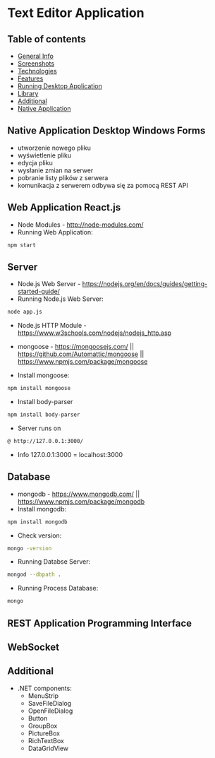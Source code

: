 # Text Editor Application

## Table of contents
* [General Info](#general-info)
* [Screenshots](#screenshots)
* [Technologies](#technologies)
* [Features](#features)
* [Running Desktop Application](#running-desktop-application)
* [Library](#library)
* [Additional](#additional)
* [Native Application](#native-application-desktop-windows-forms)

## Native Application Desktop Windows Forms

* utworzenie nowego pliku
* wyświetlenie pliku
* edycja pliku
* wysłanie zmian na serwer
* pobranie listy plików z serwera
* komunikacja z serwerem odbywa się za pomocą REST API

## Web Application React.js

* Node Modules - http://node-modules.com/
* Running Web Application:
```sh
npm start
```

## Server
* Node.js Web Server - https://nodejs.org/en/docs/guides/getting-started-guide/
* Running Node.js Web Server:
```sh
node app.js
```
* Node.js HTTP Module - https://www.w3schools.com/nodejs/nodejs_http.asp

* mongoose - https://mongoosejs.com/ || https://github.com/Automattic/mongoose || https://www.npmjs.com/package/mongoose
* Install mongoose:
```sh
npm install mongoose
```
* Install body-parser
```sh
npm install body-parser
```
* Server runs on
```sh
@ http://127.0.0.1:3000/
```

* Info
127.0.0.1:3000 = localhost:3000

## Database
* mongodb - https://www.mongodb.com/ || https://www.npmjs.com/package/mongodb
* Install mongodb:
```sh
npm install mongodb
```
* Check version:
```sh
mongo -version
```
* Running Databse Server:
```sh
mongod --dbpath .
```
* Running Process Database:
```sh
mongo
```

## REST Application Programming Interface

## WebSocket

## Additional
* .NET components:
  * MenuStrip
  * SaveFileDialog
  * OpenFileDialog
  * Button
  * GroupBox
  * PictureBox
  * RichTextBox
  * DataGridView
